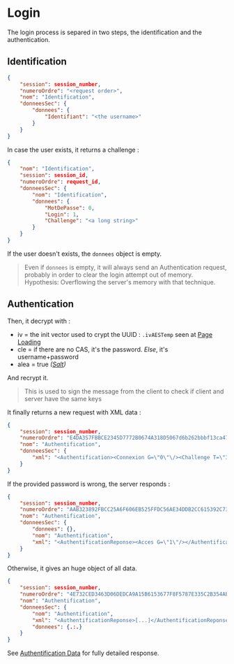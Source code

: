 # Login

The login process is separed in two steps, the identification and the
authentication.

## Identification

```json
{
    "session": session_number,
    "numeroOrdre": "<request order>",
    "nom": "Identification",
    "donneesSec": {
        "donnees": {
            "Identifiant": "<the username>"
        }
    }
}
```

In case the user exists, it returns a challenge :

```json
{
    "nom": "Identification",
    "session": session_id,
    "numeroOrdre": request_id,
    "donneesSec": {
        "nom": "Identification",
        "donnees": {
            "MotDePasse": 0,
            "Login": 1,
            "Challenge": "<a long string>"
        }
    }
}
```

If the user doesn't exists, the `donnees` object is empty.

> Even if `donnees` is empty, it will always send an Authentication request,
probably in order to clear the login attempt out of memory.
> Hypothesis: Overflowing the server's memory with that technique.

## Authentication

Then, it decrypt with :
- iv = the init vector used to crypt the UUID : `.ivAESTemp` seen at [Page Loading](onload.md)
- cle = if there are no CAS, it's the password. *Else*, it's username+password
- alea = true *([Salt](#Salt))*

And recrypt it.

> This is used to sign the message from the client to check if client and
server have the same keys

It finally returns a new request with XML data :

```json
{
    "session": session_number,
    "numeroOrdre": "E4DA3S7FBBCE2345D7772B0674A318D5067d6b262bbbf13ca47dc3eb0d2f2d1e",
    "nom": "Authentification",
    "donneesSec": {
        "xml": "<Authentification><Connexion G=\"0\"\/><Challenge T=\"3\">{long challenge}<\/Challenge><\/Authentification>"
    }
}
```

If the provided password is wrong, the server responds :

```json
{
    "session": session_number,
    "numeroOrdre": "AAB323892FBCC25A6F606EB525FFDC56AE34DDB2CC615392C736759827B7B359",
    "nom": "Authentification",
    "donneesSec": {
        "donnees": {},
        "nom": "Authentification",
        "xml": "<AuthentificationReponse><Acces G=\"1\"/></AuthentificationReponse>"
    }
}
```

Otherwise, it gives an huge object of all data.

```json
{
    "session": session_number,
    "numeroOrdre": "4E732CED3463D06DEDCA9A15B6153677F8F5787E335C2B354ABC0932B7BD524A",
    "nom": "Authentification",
    "donneesSec": {
        "nom": "Authentification",
        "xml": "<AuthentificationReponse>[...]</AuthentificationReponse>",
        "donnees": {.:.}
    }
}
```
See [Authentification Data](authentification-data.md) for fully detailed response.